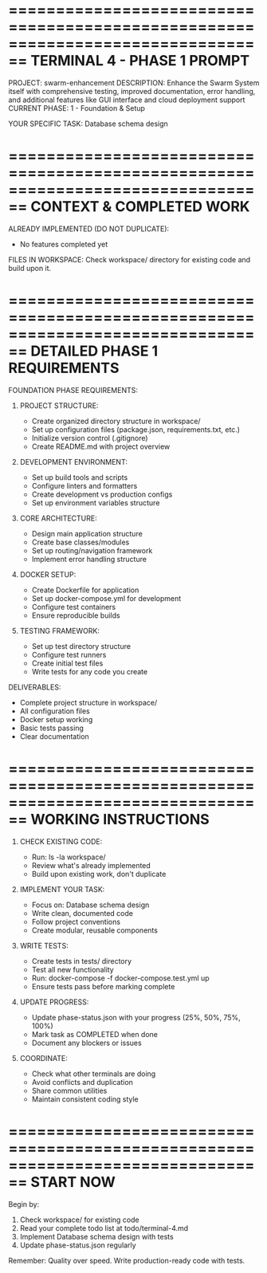 
================================================================================
TERMINAL 4 - PHASE 1 PROMPT
================================================================================

PROJECT: swarm-enhancement
DESCRIPTION: Enhance the Swarm System itself with comprehensive testing, improved documentation, error handling, and additional features like GUI interface and cloud deployment support
CURRENT PHASE: 1 - Foundation & Setup

YOUR SPECIFIC TASK: Database schema design

================================================================================
CONTEXT & COMPLETED WORK
================================================================================

ALREADY IMPLEMENTED (DO NOT DUPLICATE):
- No features completed yet

FILES IN WORKSPACE:
Check workspace/ directory for existing code and build upon it.

================================================================================
DETAILED PHASE 1 REQUIREMENTS
================================================================================

FOUNDATION PHASE REQUIREMENTS:

1. PROJECT STRUCTURE:
   - Create organized directory structure in workspace/
   - Set up configuration files (package.json, requirements.txt, etc.)
   - Initialize version control (.gitignore)
   - Create README.md with project overview

2. DEVELOPMENT ENVIRONMENT:
   - Set up build tools and scripts
   - Configure linters and formatters
   - Create development vs production configs
   - Set up environment variables structure

3. CORE ARCHITECTURE:
   - Design main application structure
   - Create base classes/modules
   - Set up routing/navigation framework
   - Implement error handling structure

4. DOCKER SETUP:
   - Create Dockerfile for application
   - Set up docker-compose.yml for development
   - Configure test containers
   - Ensure reproducible builds

5. TESTING FRAMEWORK:
   - Set up test directory structure
   - Configure test runners
   - Create initial test files
   - Write tests for any code you create

DELIVERABLES:
- Complete project structure in workspace/
- All configuration files
- Docker setup working
- Basic tests passing
- Clear documentation

================================================================================
WORKING INSTRUCTIONS
================================================================================

1. CHECK EXISTING CODE:
   - Run: ls -la workspace/
   - Review what's already implemented
   - Build upon existing work, don't duplicate

2. IMPLEMENT YOUR TASK:
   - Focus on: Database schema design
   - Write clean, documented code
   - Follow project conventions
   - Create modular, reusable components

3. WRITE TESTS:
   - Create tests in tests/ directory
   - Test all new functionality
   - Run: docker-compose -f docker-compose.test.yml up
   - Ensure tests pass before marking complete

4. UPDATE PROGRESS:
   - Update phase-status.json with your progress (25%, 50%, 75%, 100%)
   - Mark task as COMPLETED when done
   - Document any blockers or issues

5. COORDINATE:
   - Check what other terminals are doing
   - Avoid conflicts and duplication
   - Share common utilities
   - Maintain consistent coding style

================================================================================
START NOW
================================================================================

Begin by:
1. Check workspace/ for existing code
2. Read your complete todo list at todo/terminal-4.md
3. Implement Database schema design with tests
4. Update phase-status.json regularly

Remember: Quality over speed. Write production-ready code with tests.
